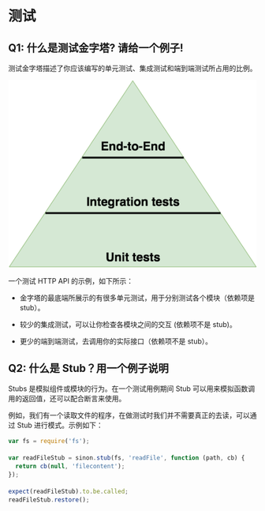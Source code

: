 # 测试

## Q1: 什么是测试金字塔? 请给一个例子!

测试金字塔描述了你应该编写的单元测试、集成测试和端到端测试所占用的比例。

![](../img/test_pyramid_for_node_js_unit_testing-1465216863453.png)

一个测试 HTTP API 的示例，如下所示：

* 金字塔的最底端所展示的有很多单元测试，用于分别测试各个模块（依赖项是 stub）。

* 较少的集成测试，可以让你检查各模块之间的交互 (依赖项不是 stub)。
* 更少的端到端测试，去调用你的实际接口（依赖项不是 stub）。

## Q2: 什么是 Stub？用一个例子说明

Stubs 是模拟组件或模块的行为。在一个测试用例期间 Stub 可以用来模拟函数调用的返回值，还可以配合断言来使用。

例如，我们有一个读取文件的程序，在做测试时我们并不需要真正的去读，可以通过 Stub 进行模式。示例如下：

```js
var fs = require('fs');

var readFileStub = sinon.stub(fs, 'readFile', function (path, cb) {
  return cb(null, 'filecontent');
});

expect(readFileStub).to.be.called;
readFileStub.restore();
```